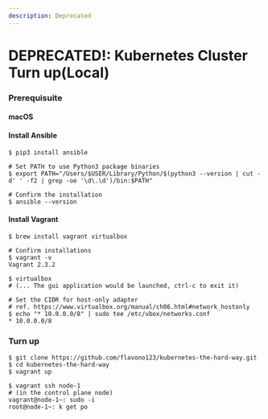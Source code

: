 ```yaml
---
description: Deprecated
---
```


# DEPRECATED!: Kubernetes Cluster Turn up(Local)

### Prerequisuite

#### macOS

#### Install Ansible

```shell
$ pip3 install ansible

# Set PATH to use Python3 package binaries
$ export PATH="/Users/$USER/Library/Python/$(python3 --version | cut -d' ' -f2 | grep -oe '\d\.\d')/bin:$PATH"

# Confirm the installation
$ ansible --version
```

#### Install Vagrant

```shell
$ brew install vagrant virtualbox

# Confirm installations
$ vagrant -v
Vagrant 2.3.2

$ virtualbox
# (... The gui application would be launched, ctrl-c to exit it)

# Set the CIDR for host-only adapter
# ref. https://www.virtualbox.org/manual/ch06.html#network_hostonly
$ echo "* 10.0.0.0/8" | sudo tee /etc/vbox/networks.conf
* 10.0.0.0/8
```

### Turn up

```shell
$ git clone https://github.com/flavono123/kubernetes-the-hard-way.git
$ cd kubernetes-the-hard-way
$ vagrant up

$ vagrant ssh node-1
# (in the control plane node)
vagrant@node-1~: sudo -i
root@node-1~: k get po
```
